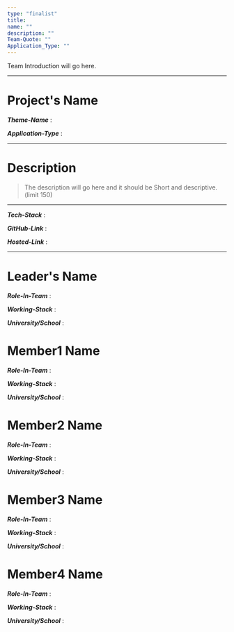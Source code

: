 ```yaml
---
type: "finalist"                   
title: 
name: ""
description: ""
Team-Quote: ""
Application_Type: ""
---
```


Team Introduction will go here.

---

# Project's Name

_**Theme-Name**_ : 

_**Application-Type**_ :   

---

# Description

> The description will go here and it should be Short and descriptive. (limit 150)


---

_**Tech-Stack**_  :   

_**GitHub-Link**_ :   

_**Hosted-Link**_ :   


---


# Leader's Name

_**Role-In-Team**_  : 

_**Working-Stack**_ : 

_**University/School**_ :


# Member1 Name

_**Role-In-Team**_  : 

_**Working-Stack**_ : 

_**University/School**_ :



# Member2 Name

_**Role-In-Team**_  : 

_**Working-Stack**_ : 

_**University/School**_ :



# Member3 Name

_**Role-In-Team**_  : 

_**Working-Stack**_ : 

_**University/School**_ :



# Member4 Name

_**Role-In-Team**_  : 

_**Working-Stack**_ : 

_**University/School**_ :
